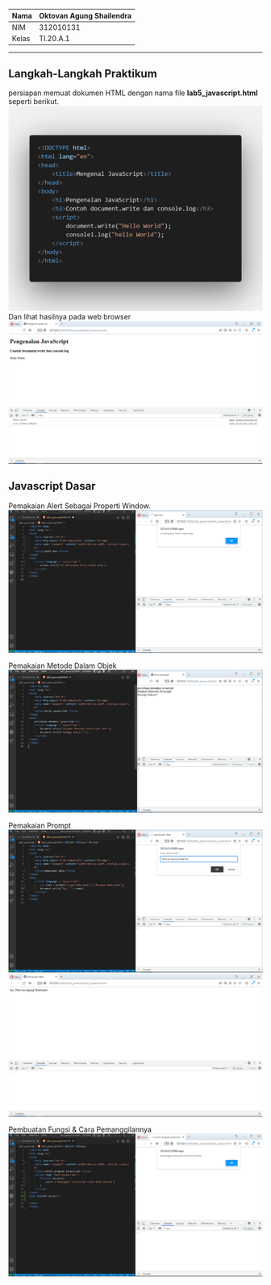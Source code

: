 | Nama  | Oktovan Agung Shailendra|
|-------|-------------------------|
|NIM    |312010131                |
| Kelas | TI.20.A.1               |

---

## Langkah-Langkah Praktikum
persiapan memuat dokumen HTML dengan nama file **lab5_javascript.html** seperti berikut.
![img](img/img1.png)
Dan lihat hasilnya pada web browser
![img](img/img2.png)

## Javascript Dasar
Pemakaian Alert Sebagai Properti Window.
![img](img/img3.png)

Pemakaian Metode Dalam Objek
![img](img/img4.png)

Pemakaian Prompt
![img](img/img5.png)
![img](img/img6.png)

Pembuatan Fungsi & Cara Pemanggilannya
![img](img/img7.png)